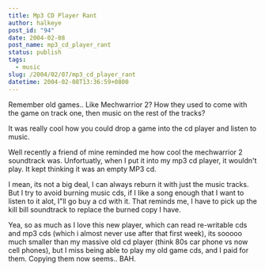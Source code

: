 ```yaml
---
title: Mp3 CD Player Rant
author: halkeye
post_id: "94"
date: 2004-02-08
post_name: mp3_cd_player_rant
status: publish
tags:
  - music
slug: /2004/02/07/mp3_cd_player_rant
datetime: 2004-02-08T13:36:59+0800
---
```


Remember old games.. Like Mechwarrior 2? How they used to come with the game on track one, then music on the rest of the tracks?

It was really cool how you could drop a game into the cd player and listen to music.

Well recently a friend of mine reminded me how cool the mechwarrior 2 soundtrack was. Unfortuatly, when I put it into my mp3 cd player, it wouldn't play. It kept thinking it was an empty MP3 cd.

I mean, its not a big deal, I can always reburn it with just the music tracks. But I try to avoid burning music cds, if I like a song enough that I want to listen to it alot, I"ll go buy a cd with it. That reminds me, I have to pick up the kill bill soundtrack to replace the burned copy I have.

Yea, so as much as I love this new player, which can read re-writable cds and mp3 cds (which i almost never use after that first week), its sooooo much smaller than my massive old cd player (think 80s car phone vs now cell phones), but I miss being able to play my old game cds, and I paid for them. Copying them now seems.. BAH.